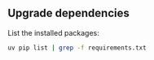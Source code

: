 ## Upgrade dependencies

List the installed packages:
```bash
uv pip list | grep -f requirements.txt
```

